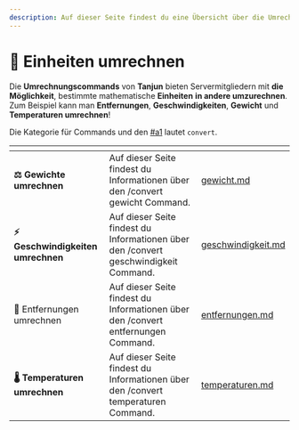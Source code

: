 ```yaml
---
description: Auf dieser Seite findest du eine Übersicht über die Umrechnungscommands.
---
```


# 🔢 Einheiten umrechnen

Die **Umrechnungscommands** von **Tanjun** bieten Servermitgliedern mit **die Möglichkeit**, bestimmte mathematische **Einheiten** **in andere umzurechnen**. Zum Beispiel kann man **Entfernungen**, **Geschwindigkeiten**, **Gewicht** und **Temperaturen umrechnen**!

Die Kategorie für Commands und den [#a1](../all.md#a1 "mention") lautet `convert`.

<table data-card-size="large" data-view="cards" data-full-width="false"><thead><tr><th></th><th></th><th data-hidden data-card-target data-type="content-ref"></th></tr></thead><tbody><tr><td><strong>⚖️ Gewichte umrechnen</strong></td><td>Auf dieser Seite findest du Informationen über den /convert gewicht Command.</td><td><a href="gewicht.md">gewicht.md</a></td></tr><tr><td><strong>⚡ Geschwindigkeiten umrechnen</strong></td><td>Auf dieser Seite findest du Informationen über den /convert geschwindigkeit Command.</td><td><a href="geschwindigkeit.md">geschwindigkeit.md</a></td></tr><tr><td>📏 Entfernungen umrechnen</td><td>Auf dieser Seite findest du Informationen über den /convert entfernungen Command.</td><td><a href="entfernungen.md">entfernungen.md</a></td></tr><tr><td><strong>🌡️ Temperaturen umrechnen</strong></td><td>Auf dieser Seite findest du Informationen über den /convert temperaturen Command.</td><td><a href="temperaturen.md">temperaturen.md</a></td></tr></tbody></table>
